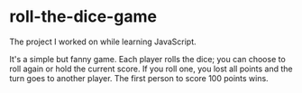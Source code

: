 # roll-the-dice-game

The project I worked on while learning JavaScript.

It's a simple but fanny game. Each player rolls the dice; you can choose to roll again or hold the current score. If you roll one, you lost all points and the turn goes to another player. The first person to score 100 points wins.